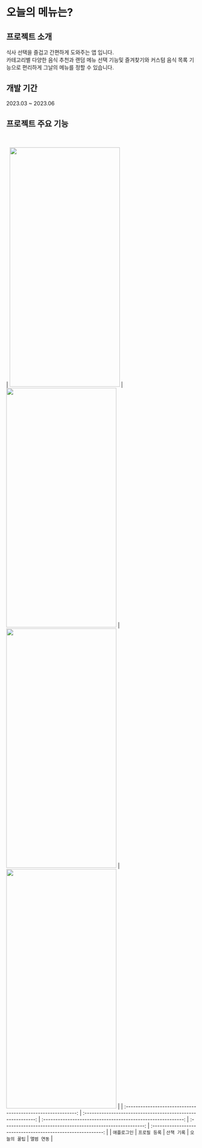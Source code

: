 # 오늘의 메뉴는?

## 프로젝트 소개
식사 선택을 즐겁고 간편하게 도와주는 앱 입니다.  
카테고리별 다양한 음식 추천과 랜덤 메뉴 선택 기능및 즐겨찾기와 커스텀 음식 목록 기능으로 편리하게 그날의 메뉴를 정할 수 있습니다.

## 개발 기간
2023.03 ~ 2023.06

## 프로젝트 주요 기능

<br/>

| <img width="292" height="633" src="https://github.com/LMelloNia/WhatIsTodaysMenu/assets/96280575/7f00b64d-b313-4dfd-a594-2363c9df5e5f"> | <img width="292" height="633" src="https://github.com/LMelloNia/WhatIsTodaysMenu/assets/96280575/7f00b64d-b313-4dfd-a594-2363c9df5e5f"> | <img width="292" height="633" src="https://github.com/LMelloNia/WhatIsTodaysMenu/assets/96280575/7f00b64d-b313-4dfd-a594-2363c9df5e5f"> | <img width="292" height="633" src="https://github.com/LMelloNia/WhatIsTodaysMenu/assets/96280575/7f00b64d-b313-4dfd-a594-2363c9df5e5f"> | 
| :----------------------------------------------------------: | :----------------------------------------------------------: | :----------------------------------------------------------: | :----------------------------------------------------------: | :----------------------------------------------------------: |
|  `애플로그인`   |  `프로필 등록`  | `산책 기록`  | `오늘의 꿀팁` | `앨범 연동` |

<br/>

